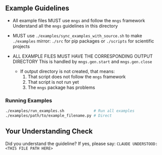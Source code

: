 <!-- ---
!-- Timestamp: 2025-05-31 06:20:21
!-- Author: ywatanabe
!-- File: /home/ywatanabe/.dotfiles/.claude/to_claude/guidelines/python/IMPORTANT-MNGS-06-examples-guide_.md
!-- --- -->

## Example Guidelines

- All example files MUST use `mngs` and follow the `mngs` framework
  Understand all the `mngs` guidelines in this directory
- MUST use `./examples/sync_examples_with_source.sh` to make `./examples` mirror:
  `./src` for pip packages or 
  `./scripts` for scientific projects

- ALL EXAMPLE FILES MUST HAVE THE CORRESPONDING OUTPUT DIRECTORY
  This is handled by `mngs.gen.start` and `mngs.gen.close`
  - If output directory is not created, that means:
    1. That script does not follow the `mngs` framework
    2. That script is not run yet
    3. The `mngs` package has problems


### Running Examples
```bash
./examples/run_examples.sh             # Run all examples
./examples/path/to/example_filename.py # Direct
```
## Your Understanding Check
Did you understand the guideline? If yes, please say:
`CLAUDE UNDERSTOOD: <THIS FILE PATH HERE>`

<!-- EOF -->
